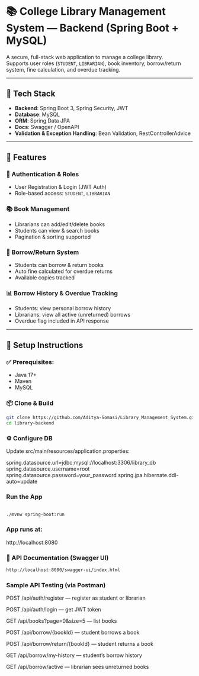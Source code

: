 # 📚 College Library Management System — Backend (Spring Boot + MySQL)

A secure, full-stack web application to manage a college library.  
Supports user roles (`STUDENT`, `LIBRARIAN`), book inventory, borrow/return system, fine calculation, and overdue tracking.

---

## 🚀 Tech Stack

- **Backend**: Spring Boot 3, Spring Security, JWT
- **Database**: MySQL
- **ORM**: Spring Data JPA
- **Docs**: Swagger / OpenAPI
- **Validation & Exception Handling**: Bean Validation, RestControllerAdvice

---

## 🔐 Features

### 👤 Authentication & Roles
- User Registration & Login (JWT Auth)
- Role-based access: `STUDENT`, `LIBRARIAN`

### 📚 Book Management
- Librarians can add/edit/delete books
- Students can view & search books
- Pagination & sorting supported

### 🔁 Borrow/Return System
- Students can borrow & return books
- Auto fine calculated for overdue returns
- Available copies tracked

### 📊 Borrow History & Overdue Tracking
- Students: view personal borrow history
- Librarians: view all active (unreturned) borrows
- Overdue flag included in API response

---

## 🔧 Setup Instructions

### ✅ Prerequisites:
- Java 17+
- Maven
- MySQL

### 📦 Clone & Build
```bash
git clone https://github.com/Aditya-Somasi/Library_Management_System.git
cd library-backend
```

### ⚙️ Configure DB

Update src/main/resources/application.properties:

spring.datasource.url=jdbc:mysql://localhost:3306/library_db
spring.datasource.username=root
spring.datasource.password=your_password
spring.jpa.hibernate.ddl-auto=update

### Run the App

```bash

./mvnw spring-boot:run

```

### App runs at:

http://localhost:8080

### 📘 API Documentation (Swagger UI)

```bash
http://localhost:8080/swagger-ui/index.html
```
### Sample API Testing (via Postman)
POST /api/auth/register — register as student or librarian

POST /api/auth/login — get JWT token

GET /api/books?page=0&size=5 — list books

POST /api/borrow/{bookId} — student borrows a book

POST /api/borrow/return/{bookId} — student returns a book

GET /api/borrow/my-history — student’s borrow history

GET /api/borrow/active — librarian sees unreturned books
